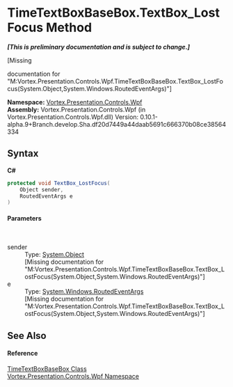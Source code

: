 # TimeTextBoxBaseBox.TextBox_LostFocus Method 
 _**\[This is preliminary documentation and is subject to change.\]**_

\[Missing <summary> documentation for "M:Vortex.Presentation.Controls.Wpf.TimeTextBoxBaseBox.TextBox_LostFocus(System.Object,System.Windows.RoutedEventArgs)"\]

**Namespace:**&nbsp;<a href="N_Vortex_Presentation_Controls_Wpf.md">Vortex.Presentation.Controls.Wpf</a><br />**Assembly:**&nbsp;Vortex.Presentation.Controls.Wpf (in Vortex.Presentation.Controls.Wpf.dll) Version: 0.10.1-alpha.9+Branch.develop.Sha.df20d7449a44daab5691c666370b08ce38564334

## Syntax

**C#**<br />
``` C#
protected void TextBox_LostFocus(
	Object sender,
	RoutedEventArgs e
)
```


#### Parameters
&nbsp;<dl><dt>sender</dt><dd>Type: <a href="https://docs.microsoft.com/dotnet/api/system.object" target="_blank">System.Object</a><br />\[Missing <param name="sender"/> documentation for "M:Vortex.Presentation.Controls.Wpf.TimeTextBoxBaseBox.TextBox_LostFocus(System.Object,System.Windows.RoutedEventArgs)"\]</dd><dt>e</dt><dd>Type: <a href="https://docs.microsoft.com/dotnet/api/system.windows.routedeventargs" target="_blank">System.Windows.RoutedEventArgs</a><br />\[Missing <param name="e"/> documentation for "M:Vortex.Presentation.Controls.Wpf.TimeTextBoxBaseBox.TextBox_LostFocus(System.Object,System.Windows.RoutedEventArgs)"\]</dd></dl>

## See Also


#### Reference
<a href="T_Vortex_Presentation_Controls_Wpf_TimeTextBoxBaseBox.md">TimeTextBoxBaseBox Class</a><br /><a href="N_Vortex_Presentation_Controls_Wpf.md">Vortex.Presentation.Controls.Wpf Namespace</a><br />